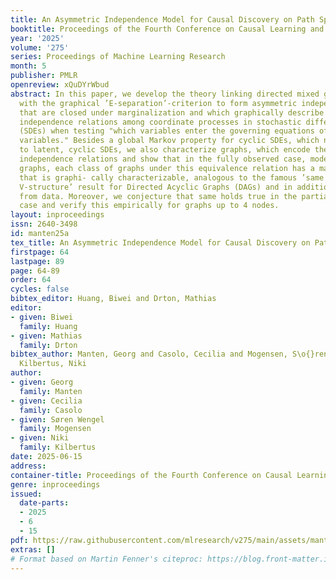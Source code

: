 ```yaml
---
title: An Asymmetric Independence Model for Causal Discovery on Path Spaces
booktitle: Proceedings of the Fourth Conference on Causal Learning and Reasoning
year: '2025'
volume: '275'
series: Proceedings of Machine Learning Research
month: 5
publisher: PMLR
openreview: xQuDYrWbud
abstract: In this paper, we develop the theory linking directed mixed graphs (DMGs)
  with the graphical ’E-separation’-criterion to form asymmetric independence models
  that are closed under marginalization and which graphically describe the conditional
  independence relations among coordinate processes in stochastic differential equations
  (SDEs) when testing "which variables enter the governing equations of which other
  variables." Besides a global Markov property for cyclic SDEs, which naturally extends
  to latent, cyclic SDEs, we also characterize graphs, which encode the same set of
  independence relations and show that in the fully observed case, modelled by directed
  graphs, each class of graphs under this equivalence relation has a maximal element
  that is graphi- cally characterizable, analogous to the famous ’same skeleton and
  V-structure’ result for Directed Acyclic Graphs (DAGs) and in addition is recoverable
  from data. Moreover, we conjecture that same holds true in the partially observed
  case and verify this empirically for graphs up to 4 nodes.
layout: inproceedings
issn: 2640-3498
id: manten25a
tex_title: An Asymmetric Independence Model for Causal Discovery on Path Spaces
firstpage: 64
lastpage: 89
page: 64-89
order: 64
cycles: false
bibtex_editor: Huang, Biwei and Drton, Mathias
editor:
- given: Biwei
  family: Huang
- given: Mathias
  family: Drton
bibtex_author: Manten, Georg and Casolo, Cecilia and Mogensen, S\o{}ren Wengel and
  Kilbertus, Niki
author:
- given: Georg
  family: Manten
- given: Cecilia
  family: Casolo
- given: Søren Wengel
  family: Mogensen
- given: Niki
  family: Kilbertus
date: 2025-06-15
address:
container-title: Proceedings of the Fourth Conference on Causal Learning and Reasoning
genre: inproceedings
issued:
  date-parts:
  - 2025
  - 6
  - 15
pdf: https://raw.githubusercontent.com/mlresearch/v275/main/assets/manten25a/manten25a.pdf
extras: []
# Format based on Martin Fenner's citeproc: https://blog.front-matter.io/posts/citeproc-yaml-for-bibliographies/
---
```

